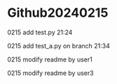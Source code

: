 # Github20240215
 
0215 add test.py 21:24



0215 add test_a.py on branch 21:34



0215 modify readme by user1


0215 modify readme by user3
